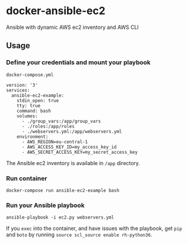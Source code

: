 # docker-ansible-ec2

Ansible with dynamic AWS ec2 inventory and AWS CLI

## Usage

### Define your credentials and mount your playbook

`docker-compose.yml`

```
version: '3'
services:
  ansible-ec2-example:
    stdin_open: true
    tty: true
    command: bash
    volumes:
      - ./group_vars:/app/group_vars
      - ./roles:/app/roles
      - ./webservers.yml:/app/webservers.yml
    environment:
      - AWS_REGION=eu-central-1
      - AWS_ACCESS_KEY_ID=my_access_key_id
      - AWS_SECRET_ACCESS_KEY=my_secret_access_key
```

The Ansible ec2 inventory is available in `/app` directory.

### Run container

```
docker-compose run ansible-ec2-example bash
```

### Run your Ansible playbook

```
ansible-playbook -i ec2.py webservers.yml
```

If you `exec` into the container, and have issues with the playbook, get `pip` and `boto` by running `source scl_source enable rh-python36`.
